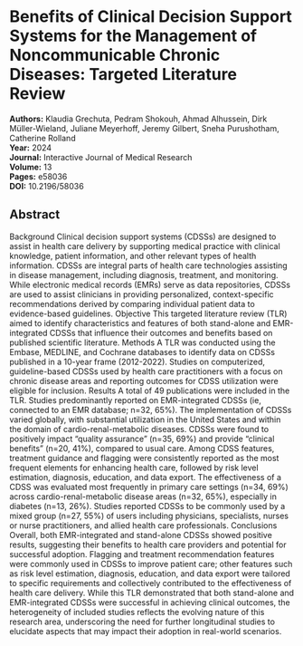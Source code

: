 # Benefits of Clinical Decision Support Systems for the Management of Noncommunicable Chronic Diseases: Targeted Literature Review

**Authors:** Klaudia Grechuta, Pedram Shokouh, Ahmad Alhussein, Dirk Müller-Wieland, Juliane Meyerhoff, Jeremy Gilbert, Sneha Purushotham, Catherine Rolland  
**Year:** 2024  
**Journal:** Interactive Journal of Medical Research  
**Volume:** 13  
**Pages:** e58036  
**DOI:** 10.2196/58036  

## Abstract
Background            Clinical decision support systems (CDSSs) are designed to assist in health care delivery by supporting medical practice with clinical knowledge, patient information, and other relevant types of health information. CDSSs are integral parts of health care technologies assisting in disease management, including diagnosis, treatment, and monitoring. While electronic medical records (EMRs) serve as data repositories, CDSSs are used to assist clinicians in providing personalized, context-specific recommendations derived by comparing individual patient data to evidence-based guidelines.                                Objective            This targeted literature review (TLR) aimed to identify characteristics and features of both stand-alone and EMR-integrated CDSSs that influence their outcomes and benefits based on published scientific literature.                                Methods            A TLR was conducted using the Embase, MEDLINE, and Cochrane databases to identify data on CDSSs published in a 10-year frame (2012-2022). Studies on computerized, guideline-based CDSSs used by health care practitioners with a focus on chronic disease areas and reporting outcomes for CDSS utilization were eligible for inclusion.                                Results            A total of 49 publications were included in the TLR. Studies predominantly reported on EMR-integrated CDSSs (ie, connected to an EMR database; n=32, 65%). The implementation of CDSSs varied globally, with substantial utilization in the United States and within the domain of cardio-renal-metabolic diseases. CDSSs were found to positively impact “quality assurance” (n=35, 69%) and provide “clinical benefits” (n=20, 41%), compared to usual care. Among CDSS features, treatment guidance and flagging were consistently reported as the most frequent elements for enhancing health care, followed by risk level estimation, diagnosis, education, and data export. The effectiveness of a CDSS was evaluated most frequently in primary care settings (n=34, 69%) across cardio-renal-metabolic disease areas (n=32, 65%), especially in diabetes (n=13, 26%). Studies reported CDSSs to be commonly used by a mixed group (n=27, 55%) of users including physicians, specialists, nurses or nurse practitioners, and allied health care professionals.                                Conclusions            Overall, both EMR-integrated and stand-alone CDSSs showed positive results, suggesting their benefits to health care providers and potential for successful adoption. Flagging and treatment recommendation features were commonly used in CDSSs to improve patient care; other features such as risk level estimation, diagnosis, education, and data export were tailored to specific requirements and collectively contributed to the effectiveness of health care delivery. While this TLR demonstrated that both stand-alone and EMR-integrated CDSSs were successful in achieving clinical outcomes, the heterogeneity of included studies reflects the evolving nature of this research area, underscoring the need for further longitudinal studies to elucidate aspects that may impact their adoption in real-world scenarios.

